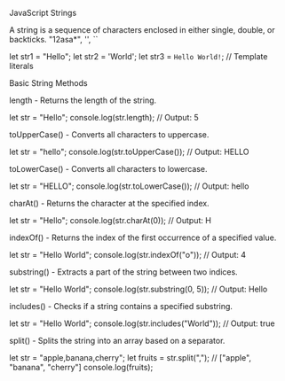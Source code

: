 JavaScript Strings

A string is a sequence of characters enclosed in either single, double, or backticks. "12asa\*", '', ``

let str1 = "Hello";
let str2 = 'World';
let str3 = `Hello World!`; // Template literals

Basic String Methods

length - Returns the length of the string.

let str = "Hello";
console.log(str.length); // Output: 5

toUpperCase() - Converts all characters to uppercase.

let str = "hello";
console.log(str.toUpperCase()); // Output: HELLO

toLowerCase() - Converts all characters to lowercase.

let str = "HELLO";
console.log(str.toLowerCase()); // Output: hello

charAt() - Returns the character at the specified index.

let str = "Hello";
console.log(str.charAt(0)); // Output: H

indexOf() - Returns the index of the first occurrence of a specified value.

let str = "Hello World";
console.log(str.indexOf("o")); // Output: 4

substring() - Extracts a part of the string between two indices.

let str = "Hello World";
console.log(str.substring(0, 5)); // Output: Hello

includes() - Checks if a string contains a specified substring.

let str = "Hello World";
console.log(str.includes("World")); // Output: true

split() - Splits the string into an array based on a separator.

let str = "apple,banana,cherry";
let fruits = str.split(","); // ["apple", "banana", "cherry"]
console.log(fruits);
